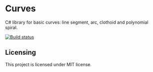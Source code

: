 # Curves
C# library for basic curves: line segment, arc, clothoid and polynomial spiral.

[![Build status](https://ci.appveyor.com/api/projects/status/y79p8viabspggesb?svg=true)](https://ci.appveyor.com/project/SEilers/curves)

## Licensing
This project is licensed under MIT license.
